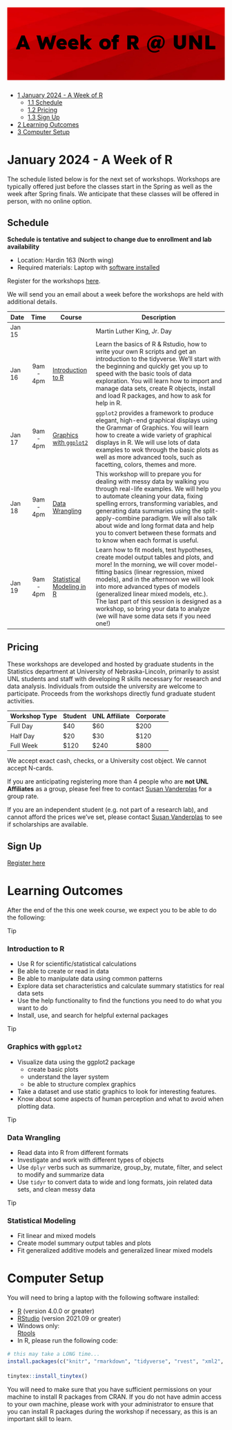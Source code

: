 # ![A Week of R at UNL](figure/header.png)

- [<span class="toc-section-number">1</span> January 2024 - A Week of
  R](#january-2024---a-week-of-r)
  - [<span class="toc-section-number">1.1</span> Schedule](#schedule)
  - [<span class="toc-section-number">1.2</span> Pricing](#pricing)
  - [<span class="toc-section-number">1.3</span> Sign Up](#sign-up)
- [<span class="toc-section-number">2</span> Learning
  Outcomes](#learning-outcomes)
- [<span class="toc-section-number">3</span> Computer Setup](#sec-setup)

# January 2024 - A Week of R

The schedule listed below is for the next set of workshops. Workshops
are typically offered just before the classes start in the Spring as
well as the week after Spring finals. We anticipate that these classes
will be offered in person, with no online option.

## Schedule

**Schedule is tentative and subject to change due to enrollment and lab
availability**

- Location: Hardin 163 (North wing)
- Required materials: Laptop with [software installed](@sec-setup)

Register for the workshops [here](https://forms.gle/ZTC91J9zwy7xeeLW6).

We will send you an email about a week before the workshops are held
with additional details.

| Date   |   Time    | Course                                                                                             | Description                                                                                                                                                                                                                                                                                                                                                                                                                               |
|--------|:---------:|----------------------------------------------------------------------------------------------------|-------------------------------------------------------------------------------------------------------------------------------------------------------------------------------------------------------------------------------------------------------------------------------------------------------------------------------------------------------------------------------------------------------------------------------------------|
| Jan 15 |           |                                                                                                    | Martin Luther King, Jr. Day                                                                                                                                                                                                                                                                                                                                                                                                               |
| Jan 16 | 9am - 4pm | [Introduction to R](r-intro/index.html)                                                            | Learn the basics of R & Rstudio, how to write your own R scripts and get an introduction to the tidyverse. We’ll start with the beginning and quickly get you up to speed with the basic tools of data exploration. You will learn how to import and manage data sets, create R objects, install and load R packages, and how to ask for help in R.                                                                                       |
| Jan 17 | 9am - 4pm | [Graphics with `ggplot2`](r-graphics/index.html)                                                   | `ggplot2` provides a framework to produce elegant, high-end graphical displays using the Grammar of Graphics. You will learn how to create a wide variety of graphical displays in R. We will use lots of data examples to wok through the basic plots as well as more advanced tools, such as facetting, colors, themes and more.                                                                                                        |
| Jan 18 | 9am - 4pm | [Data Wrangling](r-format/index.html)                                                              | This workshop will to prepare you for dealing with messy data by walking you through real-life examples. We will help you to automate cleaning your data, fixing spelling errors, transforming variables, and generating data summaries using the split-apply-combine paradigm. We will also talk about wide and long format data and help you to convert between these formats and to know when each format is useful.                   |
| Jan 19 | 9am - 4pm | [Statistical Modeling in R](https://unl-statistics.github.io/R-workshops/06-r-modeling/index.html) | Learn how to fit models, test hypotheses, create model output tables and plots, and more! In the morning, we will cover model-fitting basics (linear regression, mixed models), and in the afternoon we will look into more advanced types of models (generalized linear mixed models, etc.). <br/> The last part of this session is designed as a workshop, so bring your data to analyze (we will have some data sets if you need one!) |

## Pricing

These workshops are developed and hosted by graduate students in the
Statistics department at University of Nebraska-Lincoln, primarily to
assist UNL students and staff with developing R skills necessary for
research and data analysis. Individuals from outside the university are
welcome to participate. Proceeds from the workshops directly fund
graduate student activities.

| Workshop Type | Student | UNL Affiliate | Corporate |
|---------------|---------|---------------|-----------|
| Full Day      | \$40    | \$60          | \$200     |
| Half Day      | \$20    | \$30          | \$120     |
| Full Week     | \$120   | \$240         | \$800     |

We accept exact cash, checks, or a University cost object. We cannot
accept N-cards.

If you are anticipating registering more than 4 people who are **not UNL
Affiliates** as a group, please feel free to contact [Susan
Vanderplas](mailto:svanderplas2@unl.edu?subject=R%20Workshops%20Pricing)
for a group rate.

If you are an independent student (e.g. not part of a research lab), and
cannot afford the prices we’ve set, please contact [Susan
Vanderplas](mailto:svanderplas2@unl.edu?subject=R%20Workshops%20Pricing)
to see if scholarships are available.

## Sign Up

[Register here](https://forms.gle/qyq68vnZCUhfT8MU9)

# Learning Outcomes

After the end of the this one week course, we expect you to be able to
do the following:

> [!TIP]
>
> ### Introduction to R
>
> - Use R for scientific/statistical calculations
> - Be able to create or read in data
> - Be able to manipulate data using common patterns
> - Explore data set characteristics and calculate summary statistics
>   for real data sets
> - Use the help functionality to find the functions you need to do what
>   you want to do
> - Install, use, and search for helpful external packages

> [!TIP]
>
> ### Graphics with `ggplot2`
>
> - Visualize data using the ggplot2 package
>   - create basic plots
>   - understand the layer system
>   - be able to structure complex graphics
> - Take a dataset and use static graphics to look for interesting
>   features.
> - Know about some aspects of human perception and what to avoid when
>   plotting data.

> [!TIP]
>
> ### Data Wrangling
>
> - Read data into R from different formats
> - Investigate and work with different types of objects
> - Use `dplyr` verbs such as summarize, group_by, mutate, filter, and
>   select to modify and summarize data
> - Use `tidyr` to convert data to wide and long formats, join related
>   data sets, and clean messy data

> [!TIP]
>
> ### Statistical Modeling
>
> - Fit linear and mixed models
> - Create model summary output tables and plots
> - Fit generalized additive models and generalized linear mixed models

# Computer Setup

You will need to bring a laptop with the following software installed:

- [R](https://cloud.r-project.org/) (version 4.0.0 or greater)
- [RStudio](https://www.rstudio.com/products/rstudio/download/#download)
  (version 2021.09 or greater)
- Windows only:  
  [Rtools](https://cloud.r-project.org/bin/windows/Rtools/)
- In R, please run the following code:

``` r
# this may take a LONG time...
install.packages(c("knitr", "rmarkdown", "tidyverse", "rvest", "xml2", "tinytex", "lme4", "emmeans")) 

tinytex::install_tinytex()
```

You will need to make sure that you have sufficient permissions on your
machine to install R packages from CRAN. If you do not have admin access
to your own machine, please work with your administrator to ensure that
you can install R packages during the workshop if necessary, as this is
an important skill to learn.
